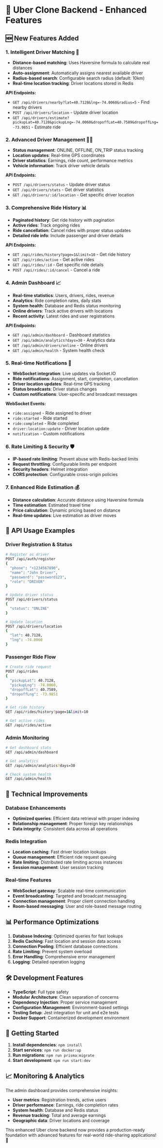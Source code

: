 # 🚗 Uber Clone Backend - Enhanced Features

## 🆕 New Features Added

### 1. **Intelligent Driver Matching** 🎯
- **Distance-based matching**: Uses Haversine formula to calculate real distances
- **Auto-assignment**: Automatically assigns nearest available driver
- **Radius-based search**: Configurable search radius (default: 10km)
- **Real-time location tracking**: Driver locations stored in Redis

**API Endpoints:**
- `GET /api/drivers/nearby?lat=40.7128&lng=-74.0060&radius=5` - Find nearby drivers
- `POST /api/drivers/location` - Update driver location
- `GET /api/drivers/estimate?pickupLat=40.7128&pickupLng=-74.0060&dropoffLat=40.7589&dropoffLng=-73.9851` - Estimate ride

### 2. **Advanced Driver Management** 👨‍💼
- **Status management**: ONLINE, OFFLINE, ON_TRIP status tracking
- **Location updates**: Real-time GPS coordinates
- **Driver statistics**: Earnings, ride count, performance metrics
- **Vehicle information**: Track driver vehicle details

**API Endpoints:**
- `POST /api/drivers/status` - Update driver status
- `GET /api/drivers/stats` - Get driver statistics
- `GET /api/drivers/:id/location` - Get specific driver location

### 3. **Comprehensive Ride History** 📊
- **Paginated history**: Get ride history with pagination
- **Active rides**: Track ongoing rides
- **Ride cancellation**: Cancel rides with proper status updates
- **Detailed ride info**: Include passenger and driver details

**API Endpoints:**
- `GET /api/rides/history?page=1&limit=10` - Get ride history
- `GET /api/rides/active` - Get active rides
- `GET /api/rides/:id` - Get specific ride details
- `POST /api/rides/:id/cancel` - Cancel a ride

### 4. **Admin Dashboard** 📈
- **Real-time statistics**: Users, drivers, rides, revenue
- **Analytics**: Ride completion rates, daily stats
- **System health**: Database and Redis status monitoring
- **Online drivers**: Track active drivers with locations
- **Recent activity**: Latest rides and user registrations

**API Endpoints:**
- `GET /api/admin/dashboard` - Dashboard statistics
- `GET /api/admin/analytics?days=30` - Analytics data
- `GET /api/admin/drivers/online` - Online drivers
- `GET /api/admin/health` - System health check

### 5. **Real-time Notifications** 🔔
- **WebSocket integration**: Live updates via Socket.IO
- **Ride notifications**: Assignment, start, completion, cancellation
- **Driver location updates**: Real-time GPS tracking
- **Status broadcasts**: Driver status changes
- **Custom notifications**: User-specific and broadcast messages

**WebSocket Events:**
- `ride:assigned` - Ride assigned to driver
- `ride:started` - Ride started
- `ride:completed` - Ride completed
- `driver:location:update` - Driver location update
- `notification` - Custom notifications

### 6. **Rate Limiting & Security** 🛡️
- **IP-based rate limiting**: Prevent abuse with Redis-backed limits
- **Request throttling**: Configurable limits per endpoint
- **Security headers**: Helmet integration
- **CORS protection**: Configurable cross-origin policies

### 7. **Enhanced Ride Estimation** 💰
- **Distance calculation**: Accurate distance using Haversine formula
- **Time estimation**: Estimated travel time
- **Price calculation**: Dynamic pricing based on distance
- **Real-time updates**: Live estimation as driver moves

## 🚀 API Usage Examples

### Driver Registration & Status
```bash
# Register as driver
POST /api/auth/register
{
  "phone": "+1234567890",
  "name": "John Driver",
  "password": "password123",
  "role": "DRIVER"
}

# Update driver status
POST /api/drivers/status
{
  "status": "ONLINE"
}

# Update location
POST /api/drivers/location
{
  "lat": 40.7128,
  "lng": -74.0060
}
```

### Passenger Ride Flow
```bash
# Create ride request
POST /api/rides
{
  "pickupLat": 40.7128,
  "pickupLng": -74.0060,
  "dropoffLat": 40.7589,
  "dropoffLng": -73.9851
}

# Get ride history
GET /api/rides/history?page=1&limit=10

# Get active rides
GET /api/rides/active
```

### Admin Monitoring
```bash
# Get dashboard stats
GET /api/admin/dashboard

# Get analytics
GET /api/admin/analytics?days=30

# Check system health
GET /api/admin/health
```

## 🔧 Technical Improvements

### Database Enhancements
- **Optimized queries**: Efficient data retrieval with proper indexing
- **Relationship management**: Proper foreign key relationships
- **Data integrity**: Consistent data across all operations

### Redis Integration
- **Location caching**: Fast driver location lookups
- **Queue management**: Efficient ride request queuing
- **Rate limiting**: Distributed rate limiting across instances
- **Session management**: User session tracking

### Real-time Features
- **WebSocket gateway**: Scalable real-time communication
- **Event broadcasting**: Targeted and broadcast messaging
- **Connection management**: Proper client connection handling
- **Room-based messaging**: User and role-based message routing

## 📊 Performance Optimizations

1. **Database Indexing**: Optimized queries for fast lookups
2. **Redis Caching**: Fast location and session data access
3. **Connection Pooling**: Efficient database connections
4. **Rate Limiting**: Prevent system overload
5. **Error Handling**: Comprehensive error management
6. **Logging**: Detailed operation logging

## 🛠️ Development Features

- **TypeScript**: Full type safety
- **Modular Architecture**: Clean separation of concerns
- **Dependency Injection**: Proper service management
- **Configuration Management**: Environment-based settings
- **Testing Setup**: Jest integration for unit and e2e tests
- **Docker Support**: Containerized development environment

## 🚦 Getting Started

1. **Install dependencies**: `npm install`
2. **Start services**: `npm run docker:up`
3. **Run migrations**: `npm run prisma:migrate`
4. **Start development**: `npm run start:dev`

## 📈 Monitoring & Analytics

The admin dashboard provides comprehensive insights:
- **User metrics**: Registration trends, active users
- **Driver performance**: Earnings, ride completion rates
- **System health**: Database and Redis status
- **Revenue tracking**: Total and average earnings
- **Geographic data**: Driver locations and coverage

This enhanced Uber clone backend now provides a production-ready foundation with advanced features for real-world ride-sharing applications! 🎉
